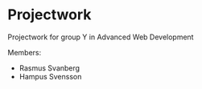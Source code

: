 # Projectwork
Projectwork for group Y in Advanced Web Development

Members:
 * Rasmus Svanberg
 * Hampus Svensson
